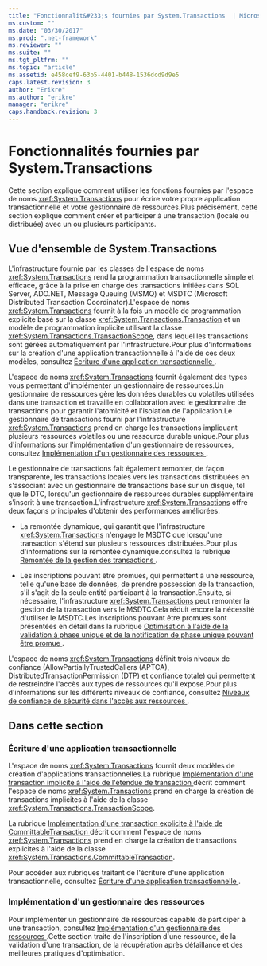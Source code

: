 ```yaml
---
title: "Fonctionnalit&#233;s fournies par System.Transactions  | Microsoft Docs"
ms.custom: ""
ms.date: "03/30/2017"
ms.prod: ".net-framework"
ms.reviewer: ""
ms.suite: ""
ms.tgt_pltfrm: ""
ms.topic: "article"
ms.assetid: e458cef9-63b5-4401-b448-1536dcd9d9e5
caps.latest.revision: 3
author: "Erikre"
ms.author: "erikre"
manager: "erikre"
caps.handback.revision: 3
---
```

# Fonctionnalit&#233;s fournies par System.Transactions 
Cette section explique comment utiliser les fonctions fournies par l'espace de noms <xref:System.Transactions> pour écrire votre propre application transactionnelle et votre gestionnaire de ressources.Plus précisément, cette section explique comment créer et participer à une transaction \(locale ou distribuée\) avec un ou plusieurs participants.  
  
## Vue d'ensemble de System.Transactions  
 L'infrastructure fournie par les classes de l'espace de noms <xref:System.Transactions> rend la programmation transactionnelle simple et efficace, grâce à la prise en charge des transactions initiées dans SQL Server, ADO.NET, Message Queuing \(MSMQ\) et MSDTC \(Microsoft Distributed Transaction Coordinator\).L'espace de noms <xref:System.Transactions> fournit à la fois un modèle de programmation explicite basé sur la classe <xref:System.Transactions.Transaction> et un modèle de programmation implicite utilisant la classe <xref:System.Transactions.TransactionScope>, dans lequel les transactions sont gérées automatiquement par l'infrastructure.Pour plus d'informations sur la création d'une application transactionnelle à l'aide de ces deux modèles, consultez [Écriture d'une application transactionnelle ](../../../../docs/framework/data/transactions/writing-a-transactional-application.md).  
  
 L'espace de noms <xref:System.Transactions> fournit également des types vous permettant d'implémenter un gestionnaire de ressources.Un gestionnaire de ressources gère les données durables ou volatiles utilisées dans une transaction et travaille en collaboration avec le gestionnaire de transactions pour garantir l'atomicité et l'isolation de l'application.Le gestionnaire de transactions fourni par l'infrastructure <xref:System.Transactions> prend en charge les transactions impliquant plusieurs ressources volatiles ou une ressource durable unique.Pour plus d'informations sur l'implémentation d'un gestionnaire de ressources, consultez [Implémentation d'un gestionnaire des ressources ](../../../../docs/framework/data/transactions/implementing-a-resource-manager.md).  
  
 Le gestionnaire de transactions fait également remonter, de façon transparente, les transactions locales vers les transactions distribuées en s'associant avec un gestionnaire de transactions basé sur un disque, tel que le DTC, lorsqu'un gestionnaire de ressources durables supplémentaire s'inscrit à une transaction.L'infrastructure <xref:System.Transactions> offre deux façons principales d'obtenir des performances améliorées.  
  
-   La remontée dynamique, qui garantit que l'infrastructure <xref:System.Transactions> n'engage le MSDTC que lorsqu'une transaction s'étend sur plusieurs ressources distribuées.Pour plus d'informations sur la remontée dynamique.consultez la rubrique [Remontée de la gestion des transactions ](../../../../docs/framework/data/transactions/transaction-management-escalation.md).  
  
-   Les inscriptions pouvant être promues, qui permettent à une ressource, telle qu'une base de données, de prendre possession de la transaction, s'il s'agit de la seule entité participant à la transaction.Ensuite, si nécessaire, l'infrastructure <xref:System.Transactions> peut remonter la gestion de la transaction vers le MSDTC.Cela réduit encore la nécessité d'utiliser le MSDTC.Les inscriptions pouvant être promues sont présentées en détail dans la rubrique [Optimisation à l'aide de la validation à phase unique et de la notification de phase unique pouvant être promue ](../../../../docs/framework/data/transactions/optimization-spc-and-promotable-spn.md).  
  
 L'espace de noms <xref:System.Transactions> définit trois niveaux de confiance \(AllowPartiallyTrustedCallers \(APTCA\), DistributedTransactionPermission \(DTP\) et confiance totale\) qui permettent de restreindre l'accès aux types de ressources qu'il expose.Pour plus d'informations sur les différents niveaux de confiance, consultez [Niveaux de confiance de sécurité dans l'accès aux ressources ](../../../../docs/framework/data/transactions/security-trust-levels-in-accessing-resources.md).  
  
## Dans cette section  
  
### Écriture d'une application transactionnelle  
 L'espace de noms <xref:System.Transactions> fournit deux modèles de création d'applications transactionnelles.La rubrique [Implémentation d'une transaction implicite à l'aide de l'étendue de transaction ](../../../../docs/framework/data/transactions/implementing-an-implicit-transaction-using-transaction-scope.md) décrit comment l'espace de noms <xref:System.Transactions> prend en charge la création de transactions implicites à l'aide de la classe <xref:System.Transactions.TransactionScope>.  
  
 La rubrique [Implémentation d'une transaction explicite à l'aide de CommittableTransaction ](../../../../docs/framework/data/transactions/implementing-an-explicit-transaction-using-committabletransaction.md) décrit comment l'espace de noms <xref:System.Transactions> prend en charge la création de transactions explicites à l'aide de la classe <xref:System.Transactions.CommittableTransaction>.  
  
 Pour accéder aux rubriques traitant de l'écriture d'une application transactionnelle, consultez [Écriture d'une application transactionnelle ](../../../../docs/framework/data/transactions/writing-a-transactional-application.md).  
  
### Implémentation d'un gestionnaire des ressources  
 Pour implémenter un gestionnaire de ressources capable de participer à une transaction, consultez [Implémentation d'un gestionnaire des ressources ](../../../../docs/framework/data/transactions/implementing-a-resource-manager.md).Cette section traite de l'inscription d'une ressource, de la validation d'une transaction, de la récupération après défaillance et des meilleures pratiques d'optimisation.
